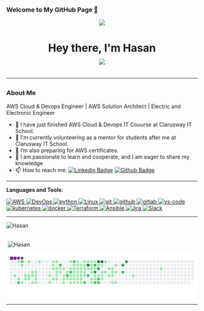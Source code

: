###                            Welcome to My GitHub Page 👋

<p align="center">
  <img src="https://github.com/hasan-hira/hasanhira/blob/main/Aws-DevOps-Online-Training-1024x615.jpg">
</p>

<h1 align="center">Hey there, I'm Hasan <br> <img src="https://media.giphy.com/media/hvRJCLFzcasrR4ia7z/giphy.gif" width="35">
<br>

---------------

### About Me
AWS Cloud & Devops Engineer | AWS Solution Architect | Electric and Electronic Engineer

- 🔭 I have just finished AWS Cloud & Devops IT Couurse at Clarusway IT School.
- 🌱 I'm currently volunteering as a mentor for students after me at Clarusway IT School.
- 🌱 I’m also preparing for AWS certificates.
- 💬 I am passionate to learn and cooperate, and I am eager to share my knowledge
- 📫 How to reach me: [![Linkedin Badge](https://img.shields.io/badge/-Linkedin-757575?style=flat-quare&labelColor=757575&logo=Linkedin&logoColor=white&link=link)](https://www.linkedin.com/in/hasan-hira/) [![Github Badge](https://img.shields.io/badge/-Github-000?style=quare&labelColor=000&logo=Github&logoColor=white&link=link)](https://github.com/hasan-hira) 


 <hr>
 
 **Languages and Tools:**
 
<p>
<a href="#" target="_blank"> <img src="https://www.vectorlogo.zone/logos/amazon_aws/amazon_aws-ar21.svg" alt="AWS" width="70" height="48"/> </a> 
<a href="#" target="_blank"> <img src="https://algoteque.com/wp-content/uploads/2019/04/1AwvDJDfErlD34ox2QpwGoA.png" alt="DevOps" width="100" height="48"/> </a> 
<a href="#" target="_blank"> <img src="https://www.vectorlogo.zone/logos/python/python-horizontal.svg" alt="python"  height="48"/> </a> 
<!-- <a href="#" target="_blank"> <img src="https://www.vectorlogo.zone/logos/java/java-ar21.svg" alt="Java"  height="48"/> </a> -->
<a href="#" target="_blank"> <img src="https://www.vectorlogo.zone/logos/linux/linux-ar21.svg" alt="Linux"  height="48"/> </a> 
<a href="#" target="_blank"> <img src="https://www.vectorlogo.zone/logos/git-scm/git-scm-ar21.svg" alt="git"  height="48"/> </a> 
<a href="#" target="_blank"> <img src="https://1000logos.net/wp-content/uploads/2021/05/GitHub-logo.png" alt="github" height="48"/> </a>
<a href="#" target="_blank"> <img src="https://www.vectorlogo.zone/logos/gitlab/gitlab-ar21.svg" alt="gitlab" height="48"/> </a>
<a href="#" target="_blank"> <img src="https://www.vectorlogo.zone/logos/visualstudio_code/visualstudio_code-ar21.svg" alt="vs-code" height="48"/> </a>
<a href="#" target="_blank"> <img src="https://www.vectorlogo.zone/logos/kubernetes/kubernetes-ar21.svg" alt="kubernetes" height="48"/> </a>
<a href="#" target="_blank"> <img src="https://www.vectorlogo.zone/logos/docker/docker-ar21.svg" alt="docker" height="48"/> </a>
<a href="#" target="_blank"> <img src="https://www.vectorlogo.zone/logos/terraformio/terraformio-ar21.svg" alt="Terraform" height="48"/> </a>
<a href="#" target="_blank"> <img src="https://www.vectorlogo.zone/logos/ansible/ansible-ar21.svg" alt="Ansible" height="48"/> </a>
<a href="#" target="_blank"> <img src="https://www.vectorlogo.zone/logos/atlassian_jira/atlassian_jira-ar21.svg" alt="Jira"  height="48"/> </a>
<!-- <a href="#" target="_blank"> <img src="https://www.vectorlogo.zone/logos/w3_html5/w3_html5-ar21.svg" alt="html" height="48"/> </a>
<a href="#" target="_blank"> <img src="https://www.vectorlogo.zone/logos/w3_css/w3_css-ar21.svg" alt="css" height="48"/> </a> -->
<a href="#" target="_blank"> <img src="https://www.vectorlogo.zone/logos/slack/slack-ar21.svg" alt="Slack" height="48"/> </a> 
</p>

---------------

<p><img  align="left" src="https://github-readme-stats.vercel.app/api/top-langs/?username=hasan-hira&langs_count=10&theme=cobalt&layout=compact" alt="Hasan" /></p>
<br><br>

<p>&nbsp;<img align="center" src="https://github-readme-stats.vercel.app/api?username=hasan-hira&show_icons=true&theme=cobalt" alt="Hasan" /></p>

![snake gif](hasanhira-output/github-contribution-grid-snake.gif)

---------------